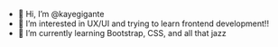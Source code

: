 - 👋 Hi, I’m @kayegigante
- 👀 I’m interested in UX/UI and trying to learn frontend development!!
- 🌱 I’m currently learning Bootstrap, CSS, and all that jazz

<!---
kayegigante/kayegigante is a ✨ special ✨ repository because its `README.md` (this file) appears on your GitHub profile.
You can click the Preview link to take a look at your changes.
--->
